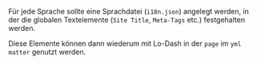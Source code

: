 Für jede Sprache sollte eine Sprachdatei (`i18n.json`) angelegt werden, in der die globalen Textelemente (`Site Title`, `Meta-Tags` etc.) festgehalten werden. 

Diese Elemente können dann wiederum mit Lo-Dash in der `page` im `yml matter` genutzt werden.
